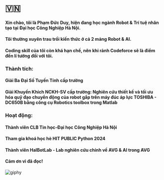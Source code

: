 # 🇻🇳
#### Xin chào, tôi là Phạm Đức Duy, hiện đang học ngành Robot & Trí tuệ nhân tạo tại Đại học Công Nghiệp Hà Nội.
#### Tôi thường xuyên trau trồi kiến thức ở cả 2 mảng Robot & AI.
#### Coding skill của tôi còn khá hạn chế, nên khi rảnh Codeforce sẽ là điểm đến lí tưởng đối với tôi.
### Thành tích:
#### Giải Ba Đại Số Tuyến Tính cấp trường
#### Giải Khuyến Khích NCKH-SV cấp trường: Nghiên cứu thiết kế và tối ưu hóa quỹ đạo chuyển động của robot gắp trên máy đúc áp lực TOSHIBA - DC650B bằng công cụ Robotics toolbox trong Matlab
### Hoạt động:
#### Thành viên CLB Tin học-Đại học Công Nghiệp Hà Nội
#### Tham gia khoá học hè HIT PUBLIC Python 2024
#### Thành viên HaIBotLab - Lab nghiên cứu chính về AVG & AI trong AVG
#### Cảm ơn vì đã đọc!

![giphy](https://github.com/user-attachments/assets/d55e66af-e2f3-40c2-a468-4dc78edb7e61)
